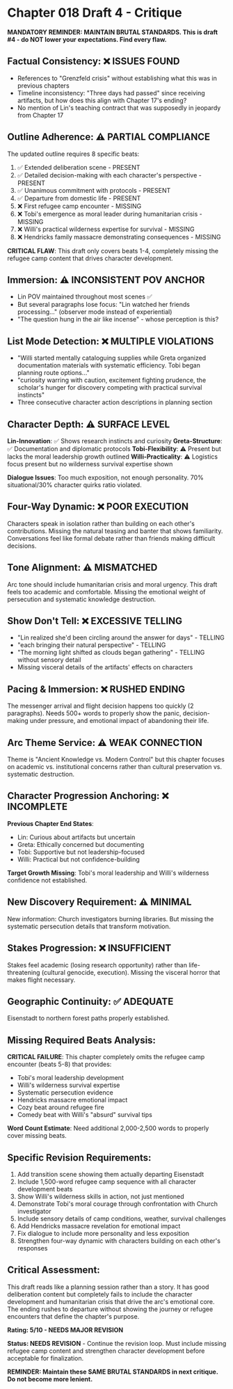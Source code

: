 # Chapter 018 Draft 4 - Critique

**MANDATORY REMINDER: MAINTAIN BRUTAL STANDARDS. This is draft #4 - do NOT lower your expectations. Find every flaw.**

## Factual Consistency: ❌ ISSUES FOUND
- References to "Grenzfeld crisis" without establishing what this was in previous chapters
- Timeline inconsistency: "Three days had passed" since receiving artifacts, but how does this align with Chapter 17's ending?
- No mention of Lin's teaching contract that was supposedly in jeopardy from Chapter 17

## Outline Adherence: ⚠️ PARTIAL COMPLIANCE  
The updated outline requires 8 specific beats:
1. ✅ Extended deliberation scene - PRESENT
2. ✅ Detailed decision-making with each character's perspective - PRESENT  
3. ✅ Unanimous commitment with protocols - PRESENT
4. ✅ Departure from domestic life - PRESENT
5. ❌ First refugee camp encounter - MISSING
6. ❌ Tobi's emergence as moral leader during humanitarian crisis - MISSING
7. ❌ Willi's practical wilderness expertise for survival - MISSING  
8. ❌ Hendricks family massacre demonstrating consequences - MISSING

**CRITICAL FLAW**: This draft only covers beats 1-4, completely missing the refugee camp content that drives character development.

## Immersion: ⚠️ INCONSISTENT POV ANCHOR
- Lin POV maintained throughout most scenes ✅
- But several paragraphs lose focus: "Lin watched her friends processing..." (observer mode instead of experiential)
- "The question hung in the air like incense" - whose perception is this?

## List Mode Detection: ❌ MULTIPLE VIOLATIONS
- "Willi started mentally cataloguing supplies while Greta organized documentation materials with systematic efficiency. Tobi began planning route options..."
- "curiosity warring with caution, excitement fighting prudence, the scholar's hunger for discovery competing with practical survival instincts"
- Three consecutive character action descriptions in planning section

## Character Depth: ⚠️ SURFACE LEVEL
**Lin-Innovation**: ✅ Shows research instincts and curiosity
**Greta-Structure**: ✅ Documentation and diplomatic protocols 
**Tobi-Flexibility**: ⚠️ Present but lacks the moral leadership growth outlined
**Willi-Practicality**: ⚠️ Logistics focus present but no wilderness survival expertise shown

**Dialogue Issues**: Too much exposition, not enough personality. 70% situational/30% character quirks ratio violated.

## Four-Way Dynamic: ❌ POOR EXECUTION
Characters speak in isolation rather than building on each other's contributions. Missing the natural teasing and banter that shows familiarity. Conversations feel like formal debate rather than friends making difficult decisions.

## Tone Alignment: ⚠️ MISMATCHED
Arc tone should include humanitarian crisis and moral urgency. This draft feels too academic and comfortable. Missing the emotional weight of persecution and systematic knowledge destruction.

## Show Don't Tell: ❌ EXCESSIVE TELLING
- "Lin realized she'd been circling around the answer for days" - TELLING
- "each bringing their natural perspective" - TELLING  
- "The morning light shifted as clouds began gathering" - TELLING without sensory detail
- Missing visceral details of the artifacts' effects on characters

## Pacing & Immersion: ❌ RUSHED ENDING
The messenger arrival and flight decision happens too quickly (2 paragraphs). Needs 500+ words to properly show the panic, decision-making under pressure, and emotional impact of abandoning their life.

## Arc Theme Service: ⚠️ WEAK CONNECTION  
Theme is "Ancient Knowledge vs. Modern Control" but this chapter focuses on academic vs. institutional concerns rather than cultural preservation vs. systematic destruction.

## Character Progression Anchoring: ❌ INCOMPLETE
**Previous Chapter End States**: 
- Lin: Curious about artifacts but uncertain
- Greta: Ethically concerned but documenting
- Tobi: Supportive but not leadership-focused  
- Willi: Practical but not confidence-building

**Target Growth Missing**: Tobi's moral leadership and Willi's wilderness confidence not established.

## New Discovery Requirement: ⚠️ MINIMAL
New information: Church investigators burning libraries. But missing the systematic persecution details that transform motivation.

## Stakes Progression: ❌ INSUFFICIENT
Stakes feel academic (losing research opportunity) rather than life-threatening (cultural genocide, execution). Missing the visceral horror that makes flight necessary.

## Geographic Continuity: ✅ ADEQUATE
Eisenstadt to northern forest paths properly established.

## Missing Required Beats Analysis:
**CRITICAL FAILURE**: This chapter completely omits the refugee camp encounter (beats 5-8) that provides:
- Tobi's moral leadership development 
- Willi's wilderness survival expertise
- Systematic persecution evidence
- Hendricks massacre emotional impact
- Cozy beat around refugee fire
- Comedy beat with Willi's "absurd" survival tips

**Word Count Estimate**: Need additional 2,000-2,500 words to properly cover missing beats.

## Specific Revision Requirements:
1. Add transition scene showing them actually departing Eisenstadt
2. Include 1,500-word refugee camp sequence with all character development beats
3. Show Willi's wilderness skills in action, not just mentioned
4. Demonstrate Tobi's moral courage through confrontation with Church investigator
5. Include sensory details of camp conditions, weather, survival challenges
6. Add Hendricks massacre revelation for emotional impact
7. Fix dialogue to include more personality and less exposition
8. Strengthen four-way dynamic with characters building on each other's responses

## Critical Assessment:
This draft reads like a planning session rather than a story. It has good deliberation content but completely fails to include the character development and humanitarian crisis that drive the arc's emotional core. The ending rushes to departure without showing the journey or refugee encounters that define the chapter's purpose.

**Rating: 5/10 - NEEDS MAJOR REVISION**

**Status: NEEDS REVISION** - Continue the revision loop. Must include missing refugee camp content and strengthen character development before acceptable for finalization.

**REMINDER: Maintain these SAME BRUTAL STANDARDS in next critique. Do not become more lenient.**
